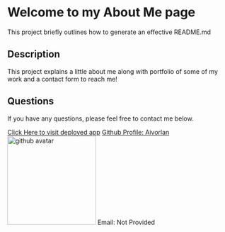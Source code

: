 # Welcome to my About Me page
This project briefly outlines how to generate an effective README.md
## Description
This project explains a little about me along with portfolio of some of my work and a contact form to reach me!

## Questions
If you have any questions, please feel free to contact me below.

<a href='https://aivorlan.github.io/AboutQuin/'>Click Here to visit deployed app</a>
<a href='https://github.com/Aivorlan'>Github Profile: Aivorlan</a>
<img src='https://avatars3.githubusercontent.com/u/65247434?v=4' height='200px' alt='github avatar'>
Email: Not Provided

